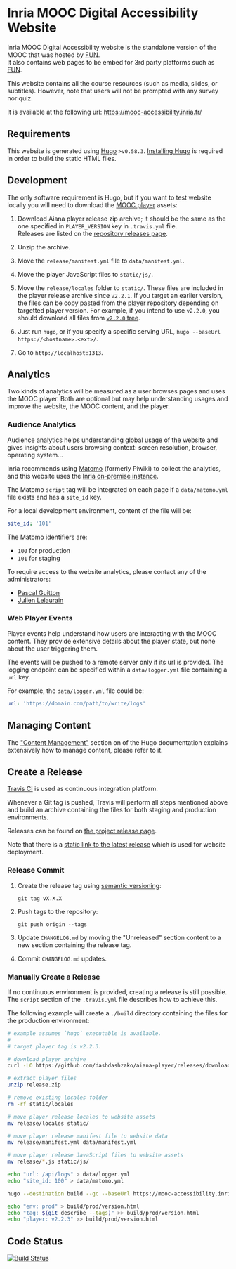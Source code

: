 # Inria MOOC Digital Accessibility Website

Inria MOOC Digital Accessibility website is the standalone version of the MOOC
that was hosted by [FUN](https://www.fun-mooc.fr/).  
It also contains web pages to be embed for 3rd party platforms such as
[FUN](https://www.fun-mooc.fr).

This website contains all the course resources (such as media, slides, or
subtitles). However, note that users will not be prompted with any survey nor
quiz.

It is available at the following url: <https://mooc-accessibility.inria.fr/>

## Requirements

This website is generated using [Hugo](https://gohugo.io) `>v0.58.3`.
[Installing Hugo](https://gohugo.io/getting-started/installing) is required in
order to build the static HTML files.

## Development

The only software requirement is Hugo, but if you want to test website locally
you will need to download the
[MOOC player](https://github.com/dashdashzako/aiana-player) assets:

1. Download Aiana player release zip archive; it should be the same as the one
   specified in `PLAYER_VERSION` key in `.travis.yml` file.  
   Releases are listed on the
   [repository releases page](https://github.com/dashdashzako/aiana-player/releases).

2. Unzip the archive.

3. Move the `release/manifest.yml` file to `data/manifest.yml`.

4. Move the player JavaScript files to `static/js/`.

5. Move the `release/locales` folder to `static/`. These files are included in
   the player release archive since `v2.2.1`. If you target an earlier version,
   the files can be copy pasted from the player repository depending on
   targetted player version. For example, if you intend to use `v2.2.0`, you
   should download all files from
   [`v2.2.0` tree](https://github.com/dashdashzako/aiana-player/tree/v2.2.0/public/locales).

6. Just run `hugo`, or if you specify a specific serving URL,
   `hugo --baseUrl https://<hostname>.<ext>/`.

7. Go to `http://localhost:1313`.

## Analytics

Two kinds of analytics will be measured as a user browses pages and uses the
MOOC player. Both are optional but may help understanding usages and improve the
website, the MOOC content, and the player.

### Audience Analytics

Audience analytics helps understanding global usage of the website and gives
insights about users browsing context: screen resolution, browser, operating
system…

Inria recommends using [Matomo](https://matomo.org/) (formerly Piwiki) to
collect the analytics, and this website uses the
[Inria on-premise instance](https://piwik.inria.fr/).

The Matomo `script` tag will be integrated on each page if a `data/matomo.yml`
file exists and has a `site_id` key.

For a local development environment, content of the file will be:

```yaml
site_id: '101'
```

The Matomo identifiers are:

- `100` for production
- `101` for staging

To require access to the website analytics, please contact any of the
administrators:

- [Pascal Guitton](pascal.guitton@inria.fr)
- [Julien Lelaurain](julien.lelaurain@inria.fr)

### Web Player Events

Player events help understand how users are interacting with the MOOC content.
They provide extensive details about the player state, but none about the user
triggering them.

The events will be pushed to a remote server only if its url is provided. The
logging endpoint can be specified within a `data/logger.yml` file containing a
`url` key.

For example, the `data/logger.yml` file could be:

```yaml
url: 'https://domain.com/path/to/write/logs'
```

## Managing Content

The ["Content Management"](https://gohugo.io/content-management/) section on of
the Hugo documentation explains extensively how to manage content, please refer
to it.

## Create a Release

[Travis CI](https://travis-ci.com) is used as continuous integration platform.

Whenever a Git tag is pushed, Travis will perform all steps mentioned above and
build an archive containing the files for both staging and production
environments.

Releases can be found on
[the project release page](https://github.com/dashdashzako/mooc-accessibility-static/releases).

Note that there is a
[static link to the latest release](https://github.com/dashdashzako/mooc-accessibility-static/releases/latest)
which is used for website deployment.

### Release Commit

1. Create the release tag using [semantic versioning](https://semver.org/):

   `git tag vX.X.X`

2. Push tags to the repository:

   `git push origin --tags`

3. Update `CHANGELOG.md` by moving the "Unreleased" section content to a new
   section containing the release tag.

4. Commit `CHANGELOG.md` updates.

### Manually Create a Release

If no continuous environment is provided, creating a release is still possible.
The `script` section of the `.travis.yml` file describes how to achieve this.

The following example will create a `./build` directory containing the files for
the production environment:

```sh
# example assumes `hugo` executable is available.
#
# target player tag is v2.2.3.

# download player archive
curl -LO https://github.com/dashdashzako/aiana-player/releases/download/v2.2.3/release.zip

# extract player files
unzip release.zip

# remove existing locales folder
rm -rf static/locales

# move player release locales to website assets
mv release/locales static/

# move player release manifest file to website data
mv release/manifest.yml data/manifest.yml

# move player release JavaScript files to website assets
mv release/*.js static/js/

echo "url: /api/logs" > data/logger.yml
echo "site_id: 100" > data/matomo.yml

hugo --destination build --gc --baseUrl https://mooc-accessibility.inria.fr/

echo "env: prod" > build/prod/version.html
echo "tag: $(git describe --tags)" >> build/prod/version.html
echo "player: v2.2.3" >> build/prod/version.html
```

## Code Status

[![Build Status](https://travis-ci.com/dashdashzako/mooc-accessibility-static.svg?branch=master)](https://travis-ci.com/dashdashzako/mooc-accessibility-static)
